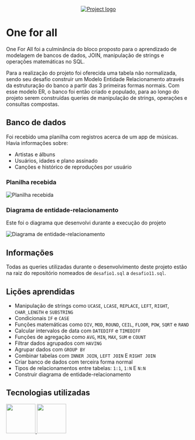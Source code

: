 <p align="center">
  <a href="" rel="noopener">
  <img src="https://www.mysql.com/common/logos/logo-mysql-170x115.png" alt="Project logo"></a>
</p>

# One for all

One For All foi a culminância do bloco proposto para o aprendizado de modelagem de bancos de dados, JOIN, manipulação de strings e operações matemáticas no SQL.

Para a realização do projeto foi oferecida uma tabela não normalizada, sendo seu desafio construir um Modelo Entidade Relacionamento através da estruturação do banco a partir das 3 primeiras formas normais. Com esse modelo ER, o banco foi então criado e populado, para ao longo do projeto serem construídas queries de manipulação de strings, operações e consultas compostas.

## Banco de dados

Foi recebido uma planilha com registros acerca de um app de músicas. Havia informações sobre:
- Artistas e álbuns
- Usuários, idades e plano assinado
- Canções e histórico de reproduções por usuário

### Planilha recebida

![Planilha recebida](https://i.imgur.com/6YrI3gk.png)

### Diagrama de entidade-relacionamento

Este foi o diagrama que desenvolvi durante a execução do projeto

![Diagrama de entidade-relacionamento](https://i.imgur.com/01PvuIa.png)

## Informações

Todas as queries utilizadas durante o desenvolvimento deste projeto estão na raiz do repositório nomeados de `desafio1.sql` a `desafio11.sql`.

## Lições aprendidas

- Manipulação de strings como `UCASE`, `LCASE`, `REPLACE`, `LEFT`, `RIGHT`, `CHAR_LENGTH` e `SUBSTRING`
- Condicionais `IF` e `CASE`
- Funções matemáticas como `DIV`, `MOD`, `ROUND`, `CEIL`, `FLOOR`, `POW`, `SQRT` e `RAND`
- Calcular intervalos de data com `DATEDIFF` e `TIMEDIFF`
- Funções de agregação como `AVG`, `MIN`, `MAX`, `SUM` e `COUNT`
- Filtrar dados agrupados com `HAVING`
- Agrupar dados com `GROUP BY`
- Combinar tabelas com `INNER JOIN`, `LEFT JOIN` E `RIGHT JOIN`
- Criar banco de dados com terceira forma normal
- Tipos de relacionamentos entre tabelas: `1:1`, `1:N` E `N:N`
- Construir diagrama de entidade-relacionamento

## Tecnologias utilizadas

<a href="https://www.docker.com/">
  <img height="80px" src="https://www.docker.com/wp-content/uploads/2022/03/vertical-logo-monochromatic.png" />
</a>
<a href="https://www.mysql.com/">
  <img height="80px" src="https://www.mysql.com/common/logos/logo-mysql-170x115.png" />
</a>
